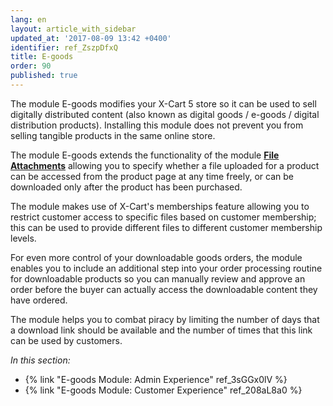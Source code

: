 ```yaml
---
lang: en
layout: article_with_sidebar
updated_at: '2017-08-09 13:42 +0400'
identifier: ref_ZszpDfxQ
title: E-goods
order: 90
published: true
---
```

The module E-goods modifies your X-Cart 5 store so it can be used to sell digitally distributed content (also known as digital goods / e-goods / digital distribution products). Installing this module does not prevent you from selling tangible products in the same online store.

The module E-goods extends the functionality of the module [**File Attachments**](https://market.x-cart.com/addons/file-attachments.html "E-goods") allowing you to specify whether a file uploaded for a product can be accessed from the product page at any time freely, or can be downloaded only after the product has been purchased. 

The module makes use of X-Cart's memberships feature allowing you to restrict customer access to specific files based on customer membership; this can be used to provide different files to different customer membership levels.

For even more control of your downloadable goods orders, the module enables you to include an additional step into your order processing routine for downloadable products so you can manually review and approve an order before the buyer can actually access the downloadable content they have ordered.  

The module helps you to combat piracy by limiting the number of days that a download link should be available and the number of times that this link can be used by customers.


_In this section:_

* {% link "E-goods Module: Admin Experience" ref_3sGGx0lV %}
* {% link "E-goods Module: Customer Experience" ref_208aL8a0 %}
